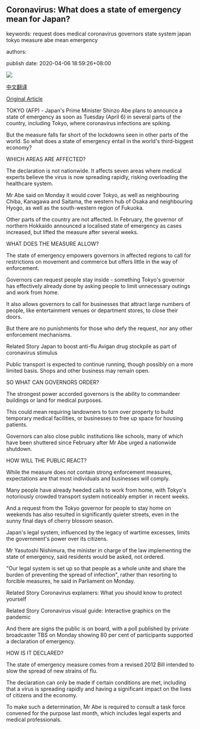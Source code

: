 ## Coronavirus: What does a state of emergency mean for Japan?

keywords: request does medical coronavirus governors state system japan tokyo measure abe mean emergency

authors: 

publish date: 2020-04-06 18:59:26+08:00

![](https://www.straitstimes.com/sites/default/files/styles/x_large/public/articles/2020/04/06/yq-japancov-0006042020.jpg?itok=1WdDYTGI)

[中文翻译](Coronavirus%3A%20What%20does%20a%20state%20of%20emergency%20mean%20for%20Japan%3F_zh.md)

[Original Article](https://www.straitstimes.com/asia/east-asia/coronavirus-what-does-a-state-of-emergency-mean-for-japan)

TOKYO (AFP) - Japan's Prime Minister Shinzo Abe plans to announce a state of emergency as soon as Tuesday (April 6) in several parts of the country, including Tokyo, where coronavirus infections are spiking.

But the measure falls far short of the lockdowns seen in other parts of the world. So what does a state of emergency entail in the world's third-biggest economy?

WHICH AREAS ARE AFFECTED?

The declaration is not nationwide. It affects seven areas where medical experts believe the virus is now spreading rapidly, risking overloading the healthcare system.

Mr Abe said on Monday it would cover Tokyo, as well as neighbouring Chiba, Kanagawa and Saitama, the western hub of Osaka and neighbouring Hyogo, as well as the south-western region of Fukuoka.

Other parts of the country are not affected. In February, the governor of northern Hokkaido announced a localised state of emergency as cases increased, but lifted the measure after several weeks.

WHAT DOES THE MEASURE ALLOW?

The state of emergency empowers governors in affected regions to call for restrictions on movement and commerce but offers little in the way of enforcement.

Governors can request people stay inside - something Tokyo's governor has effectively already done by asking people to limit unnecessary outings and work from home.

It also allows governors to call for businesses that attract large numbers of people, like entertainment venues or department stores, to close their doors.

But there are no punishments for those who defy the request, nor any other enforcement mechanisms.

Related Story Japan to boost anti-flu Avigan drug stockpile as part of coronavirus stimulus

Public transport is expected to continue running, though possibly on a more limited basis. Shops and other business may remain open.

SO WHAT CAN GOVERNORS ORDER?

The strongest power accorded governors is the ability to commandeer buildings or land for medical purposes.

This could mean requiring landowners to turn over property to build temporary medical facilities, or businesses to free up space for housing patients.

Governors can also close public institutions like schools, many of which have been shuttered since February after Mr Abe urged a nationwide shutdown.

HOW WILL THE PUBLIC REACT?

While the measure does not contain strong enforcement measures, expectations are that most individuals and businesses will comply.

Many people have already heeded calls to work from home, with Tokyo's notoriously crowded transport system noticeably emptier in recent weeks.

And a request from the Tokyo governor for people to stay home on weekends has also resulted in significantly quieter streets, even in the sunny final days of cherry blossom season.

Japan's legal system, influenced by the legacy of wartime excesses, limits the government's power over its citizens.

Mr Yasutoshi Nishimura, the minister in charge of the law implementing the state of emergency, said residents would be asked, not ordered.

"Our legal system is set up so that people as a whole unite and share the burden of preventing the spread of infection", rather than resorting to forcible measures, he said in Parliament on Monday.

Related Story Coronavirus explainers: What you should know to protect yourself

Related Story Coronavirus visual guide: Interactive graphics on the pandemic

And there are signs the public is on board, with a poll published by private broadcaster TBS on Monday showing 80 per cent of participants supported a declaration of emergency.

HOW IS IT DECLARED?

The state of emergency measure comes from a revised 2012 Bill intended to slow the spread of new strains of flu.

The declaration can only be made if certain conditions are met, including that a virus is spreading rapidly and having a significant impact on the lives of citizens and the economy.

To make such a determination, Mr Abe is required to consult a task force convened for the purpose last month, which includes legal experts and medical professionals.